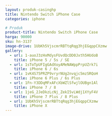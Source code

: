 ```yaml
---
layout: produk-casinghp
title: Nintendo Switch iPhone Case
categories: iphone

# Produk
product-title: Nintendo Switch iPhone Case
harga: 90000
sku: hn-3137
image-drive: 1UbKh5VjscmrRBTtqRqg3hjEGqppCXzmw
gallery:
  - url: 1-auoJ3zHxMdysFUvdQcDD0Jxth5HUdoB
    title: iPhone 5 / 5s / SE
  - url: 1sToTpUFIgGAdXoyAMeNAWppPrpUZrk7i
    title: iPhone 6 / 6s
  - url: 1vK4S75PRZP9vryrNUg2nvqjc5mzSRQoH
    title: iPhone 6 Plus / 6s Plus
  - url: 1Fn-Y3DDqMFxAFcXbWZlSfwjlOUBgn1Al
    title: iPhone 7 / 8
  - url: 1jeG_2JeDkzLcNj_ZekI5vLWdj1XYyF4V
    title: iPhone 7 Plus / 8 Plus
  - url: 1UbKh5VjscmrRBTtqRqg3hjEGqppCXzmw
    title: iPhone X
---
```

